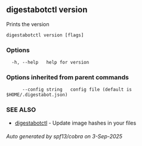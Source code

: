 ## digestabotctl version

Prints the version

```
digestabotctl version [flags]
```

### Options

```
  -h, --help   help for version
```

### Options inherited from parent commands

```
      --config string   config file (default is $HOME/.digestabot.json)
```

### SEE ALSO

* [digestabotctl](digestabotctl.md)	 - Update image hashes in your files

###### Auto generated by spf13/cobra on 3-Sep-2025
